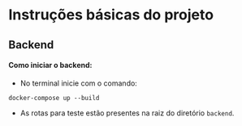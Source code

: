 # Instruções básicas do projeto
## Backend
#### Como iniciar o backend:
- No terminal inicie com o comando:
```
docker-compose up --build
```
- As rotas para teste estão presentes na raiz do diretório `backend`.